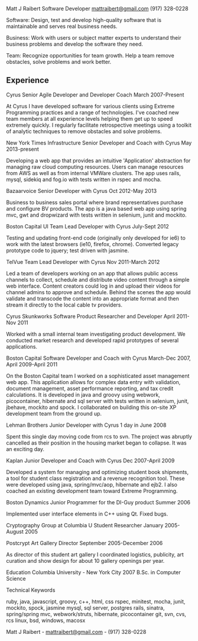 Matt J Raibert
Software Developer
mattraibert@gmail.com
(917) 328-0228

Software: Design, test and develop high-quality software that is maintainable and serves real business needs.

Business: Work with users or subject matter experts to understand their business problems and develop the software they need.

Team: Recognize opportunities for team growth. Help a team remove obstacles, solve problems and work better.

Experience
----------

Cyrus
Senior Agile Developer and Developer Coach
March 2007-Present

At Cyrus I have developed software for various clients using Extreme
Programming practices and a range of technologies. I've coached new
team members at all experience levels helping them get up to speed
extremely quickly. I regularly facilitate retrospective meetings using
a toolkit of analytic techniques to remove obstacles and solve
problems.

New York Times Infrastructure
Senior Developer and Coach with Cyrus
May 2013-present

Developing a web app that provides an intuitive 'Application'
abstraction for managing raw cloud computing resources. Users can
manage resources from AWS as well as from internal VMWare clusters.
The app uses rails, mysql, sidekiq and fog.io with tests written in
rspec and mocha.

Bazaarvoice
Senior Developer with Cyrus
Oct 2012-May 2013

Business to business sales portal where brand representatives
purchase and configure BV products. The app is a java based web app
using spring mvc, gwt and dropwizard with tests written in selenium,
junit and mockito.

Boston Capital UI
Team Lead Developer with Cyrus
July-Sept 2012

Testing and updating front-end code (originally only developed for
ie6) to work with the latest browsers (ie10, firefox, chrome).
Converted legacy prototype code to jquery; test driven with jasmine.

TelVue
Team Lead Developer with Cyrus
Nov 2011-March 2012

Led a team of developers working on an app that allows public access
channels to collect, schedule and distribute video content through a
simple web interface. Content creators could log in and upload their
videos for channel admins to approve and schedule. Behind the scenes
the app would validate and transcode the content into an appropriate
format and then stream it directly to the local cable tv providers.

Cyrus Skunkworks
Software Product Researcher and Developer
April 2011-Nov 2011

Worked with a small internal team investigating product development.
We conducted market research and developed rapid prototypes of several
applications.

Boston Capital
Software Developer and Coach with Cyrus
March-Dec 2007, April 2009-April 2011

On the Boston Capital team I worked on a sophisticated asset
management web app. This application allows for complex data entry
with validation, document management, asset performance reporting,
and tax credit calculations. It is developed in java and groovy
using webwork, picocontainer, hibernate and sql server with tests
written in selenium, junit, jbehave, mockito and spock. I
collaborated on building this on-site XP development team from the
ground up.

Lehman Brothers
Junior Developer with Cyrus
1 day in June 2008

Spent this single day moving code from rcs to svn. The project was
abruptly cancelled as their position in the housing market began to
collapse. It was an exciting day.

Kaplan
Junior Developer and Coach with Cyrus
Dec 2007-April 2009

Developed a system for managing and optimizing student book
shipments, a tool for student class registration and a revenue
recognition tool. These were developed using java, spring/mvc/aop,
hibernate and ejb2. I also coached an existing development team
toward Extreme Programming.

Boston Dynamics
Junior Programmer for the DI-Guy product
Summer 2006

Implemented user interface elements in C++ using Qt. Fixed bugs.

Cryptography Group at Columbia U
Student Researcher
January 2005-August 2005

Postcrypt Art Gallery
Director
September 2005-December 2006

As director of this student art gallery I coordinated logistics,
publicity, art curation and show design for about 10 gallery openings
per year.

Education
Columbia University - New York City
2007 B.Sc. in Computer Science

Technical Keywords

ruby, java, javascript, groovy, c++, html, css
rspec, minitest, mocha, junit, mockito, spock, jasmine
mysql, sql server, postgres
rails, sinatra, spring/spring mvc, webwork/struts, hibernate, picocontainer
git, svn, cvs, rcs
linux, bsd, windows, macosx

Matt J Raibert - mattraibert@gmail.com - (917) 328-0228
